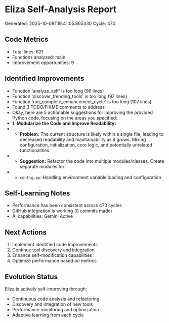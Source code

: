 # Eliza Self-Analysis Report
Generated: 2025-10-08T19:41:05.865330
Cycle: 474

## Code Metrics
- Total lines: 621
- Functions analyzed: main
- Improvement opportunities: 9

## Identified Improvements
- Function 'analyze_self' is too long (96 lines)
- Function 'discover_trending_tools' is too long (97 lines)
- Function 'run_complete_enhancement_cycle' is too long (107 lines)
- Found 3 TODO/FIXME comments to address
- Okay, here are 5 actionable suggestions for improving the provided Python code, focusing on the areas you specified:
- **1.  Modularize the Code and Improve Readability:**
- *   **Problem:** The current structure is likely within a single file, leading to decreased readability and maintainability as it grows.  Mixing configuration, initialization, core logic, and potentially unrelated functionalities.
- *   **Suggestion:**  Refactor the code into multiple modules/classes. Create separate modules for:
- *   `config.py`: Handling environment variable loading and configuration.

## Self-Learning Notes
- Performance has been consistent across 473 cycles
- GitHub integration is working (0 commits made)
- AI capabilities: Gemini Active

## Next Actions
1. Implement identified code improvements
2. Continue tool discovery and integration
3. Enhance self-modification capabilities
4. Optimize performance based on metrics

## Evolution Status
Eliza is actively self-improving through:
- Continuous code analysis and refactoring
- Discovery and integration of new tools
- Performance monitoring and optimization
- Adaptive learning from each cycle
